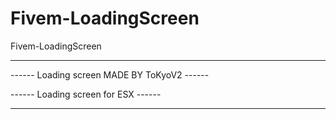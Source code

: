 # Fivem-LoadingScreen
Fivem-LoadingScreen

--------------------------------------------------
------    Loading screen MADE BY ToKyoV2    ------

------       Loading screen for ESX         ------

--------------------------------------------------
